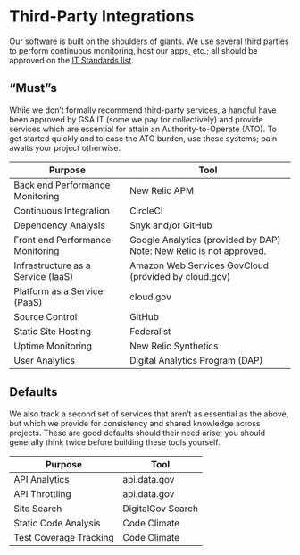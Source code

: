 # Third-Party Integrations

Our software is built on the shoulders of giants. We use several third parties
to perform continuous monitoring, host our apps, etc.; all should be approved
on the [IT Standards
list](https://github.com/GSA/data/blob/gh-pages/enterprise-architecture/it-standards.csv).

## “Must”s

While we don’t formally recommend third-party services, a handful have been
approved by GSA IT (some we pay for collectively) and provide services which
are essential for attain an Authority-to-Operate (ATO). To get started quickly
and to ease the ATO burden, use these systems; pain awaits your project
otherwise.

| Purpose | Tool |
| --- | --- |
| Back end Performance Monitoring | New Relic APM |
| Continuous Integration | CircleCI |
| Dependency Analysis | Snyk and/or GitHub |
| Front end Performance Monitoring | Google Analytics (provided by DAP)<br />Note: New Relic is not approved. |
| Infrastructure as a Service (IaaS) | Amazon Web Services GovCloud (provided by cloud.gov) |
| Platform as a Service (PaaS) | cloud.gov |
| Source Control | GitHub |
| Static Site Hosting | Federalist |
| Uptime Monitoring | New Relic Synthetics |
| User Analytics | Digital Analytics Program (DAP) |

## Defaults

We also track a second set of services that aren’t as essential as the above,
but which we provide for consistency and shared knowledge across projects.
These are good defaults should their need arise; you should generally think
twice before building these tools yourself.

| Purpose | Tool |
| --- | --- |
| API Analytics | api.data.gov |
| API Throttling | api.data.gov |
| Site Search | DigitalGov Search |
| Static Code Analysis | Code Climate |
| Test Coverage Tracking | Code Climate |
